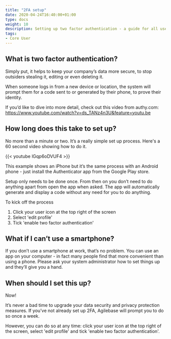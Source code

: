 ```yaml
---
title: "2FA setup"
date: 2020-04-24T16:40:00+01:00
type: docs
weight: 10
description: Setting up two factor authentication - a guide for all users
tags:
- Core User
---
```

## What is two factor authentication?
Simply put, it helps to keep your company’s data more secure, to stop outsiders stealing it, editing or even deleting it.

When someone logs in from a new device or location, the system will prompt them for a code sent to or generated by their phone, to prove their identity.

If you’d like to dive into more detail, check out this video from authy.com: https://www.youtube.com/watch?v=ds_TANz4n3U&feature=youtu.be

## How long does this take to set up?
No more than a minute or two. It’s a really simple set up process. Here's a 60 second video showing how to do it. 

{{< youtube lGqp6oDVUF4 >}}

This example shows an iPhone but it’s the same process with an Android phone - just install the Authenticator app from the Google Play store.

Setup only needs to be done once. From then on you don’t need to do anything apart from open the app when asked. The app will automatically generate and display a code without any need for you to do anything.

To kick off the process
1) Click your user icon at the top right of the screen
2) Select 'edit profile'
3) Tick 'enable two factor authentication'

## What if I can’t use a smartphone?
If you don’t use a smartphone at work, that’s no problem. You can use an app on your computer - in fact many people find that more convenient than using a phone. Please ask your system administrator how to set things up and they’ll give you a hand.

## When should I set this up?
Now!

It’s never a bad time to upgrade your data security and privacy protection measures. If you’ve not already set up 2FA, Agilebase will prompt you to do so once a week. 

However, you can do so at any time: click your user icon at the top right of the screen, select 'edit profile' and tick 'enable two factor authentication'.